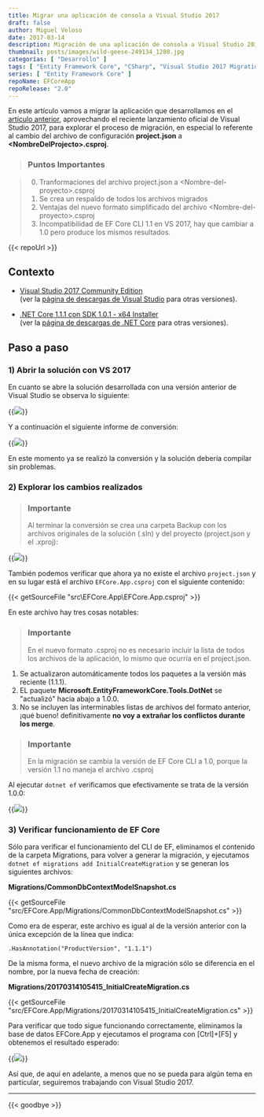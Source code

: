 ```yaml
---
title: Migrar una aplicación de consola a Visual Studio 2017
draft: false
author: Miguel Veloso
date: 2017-03-14
description: Migración de una aplicación de consola a Visual Studio 2017 para explorar el proceso.
thumbnail: posts/images/wild-geese-249134_1280.jpg
categorías: [ "Desarrollo" ]
tags: [ "Entity Framework Core", "CSharp", "Visual Studio 2017 Migration" ]
series: [ "Entity Framework Core" ]
repoName: EFCoreApp
repoRelease: "2.0"
---
```


En este artículo vamos a migrar la aplicación que desarrollamos en el [artículo anterior](/posts/crear-aplicacion-entity-framework-core), aprovechando el reciente lanzamiento oficial de Visual Studio 2017, para explorar el proceso de migración, en especial lo referente al cambio del archivo de configuración **project.json** a **&lt;NombreDelProjecto&gt;.csproj**.

> ### <span class="important"><i style="font-size: larger" class="fa fa-info-circle" aria-hidden="true"></i> Puntos Importantes</span>

> 0. Tranformaciones del archivo project.json a &lt;Nombre-del-proyecto&gt;.csproj
> 0. Se crea un respaldo de todos los archivos migrados
> 0. Ventajas del nuevo formato simplificado del archivo &lt;Nombre-del-proyecto&gt;.csproj
> 0. Incompatibilidad de EF Core CLI 1.1 en VS 2017, hay que cambiar a 1.0 pero produce los mismos resultados.

{{< repoUrl >}}

## Contexto

* [Visual Studio 2017 Community Edition](https://www.visualstudio.com/es/thank-you-downloading-visual-studio/?sku=Community&rel=15)  
(ver la [página de descargas de Visual Studio](https://www.visualstudio.com/es/downloads/) para otras versiones).

* [.NET Core 1.1.1 con SDK 1.0.1 - x64 Installer](https://go.microsoft.com/fwlink/?linkid=843448)  
(ver la [página de descargas de .NET Core](https://github.com/dotnet/core/blob/master/release-notes/download-archive.md) para otras versiones).

## Paso a paso

### 1) Abrir la solución con VS 2017

En cuanto se abre la solución desarrollada con una versión anterior de Visual Studio se observa lo siguiente:

{{<image src="/posts/images/devenv_2017-03-13_17-49-26.png">}}

Y a continuación el siguiente informe de conversión:

{{<image src="/posts/images/chrome_2017-03-13_17-50-25.png">}}

En este momento ya se realizó la conversión y la solución debería compilar sin problemas.

### 2) Explorar los cambios realizados

> ### <span class="important"><i style="font-size: larger" class="fa fa-info-circle" aria-hidden="true"></i> Importante</span>
> Al terminar la conversión se crea una carpeta Backup con los archivos originales de la solución (.sln) y del proyecto (project.json y el .xproj):

{{<image src="/posts/images/explorer_2017-03-14_10-03-33.png">}}

También podemos verificar que ahora ya no existe el archivo ```project.json``` y en su lugar está el archivo ```EFCore.App.csproj``` con el siguiente contenido:

{{< getSourceFile "src\EFCore.App\EFCore.App.csproj" >}}

En este archivo hay tres cosas notables:

> ### <span class="important"><i style="font-size: larger" class="fa fa-info-circle" aria-hidden="true"></i> Importante</span>
> En el nuevo formato .csproj no es necesario incluir la lista de todos los archivos de la aplicación, lo mismo que ocurría en el project.json.

1. Se actualizaron automáticamente todos los paquetes a la versión más reciente (1.1.1).
2. EL paquete **Microsoft.EntityFrameworkCore.Tools.DotNet** se "actualizó" hacia abajo a 1.0.0.  
3. No se incluyen las interminables listas de archivos del formato anterior, ¡qué bueno! definitivamente **no voy a extrañar los conflictos durante los merge**.

> ### <span class="important"><i style="font-size: larger" class="fa fa-info-circle" aria-hidden="true"></i> Importante</span>
> En la migración se cambia la versión de EF Core CLI a 1.0, porque la versión 1.1 no maneja el archivo .csproj

Al ejecutar ```dotnet ef``` verificamos que efectivamente se trata de la versión 1.0.0:

{{<image src="/posts/images/cmd_2017-03-14_10-43-14.png">}}

### 3) Verificar funcionamiento de EF Core

Sólo para verificar el funcionamiento del CLI de EF, eliminamos el contenido de la carpeta Migrations, para volver a generar la migración, y ejecutamos ```dotnet ef migrations add InitialCreateMigration``` y se generan los siguientes archivos:

**Migrations/CommonDbContextModelSnapshot.cs**

{{< getSourceFile "src/EFCore.App/Migrations/CommonDbContextModelSnapshot.cs" >}}

Como era de esperar, este archivo es igual al de la versión anterior con la única excepción de la línea que indica:

    .HasAnnotation("ProductVersion", "1.1.1")

De la misma forma, el nuevo archivo de la migración sólo se diferencia en el nombre, por la nueva fecha de creación:

**Migrations/20170314105415_InitialCreateMigration.cs**

{{< getSourceFile "src/EFCore.App/Migrations/20170314105415_InitialCreateMigration.cs" >}}

Para verificar que todo sigue funcionando correctamente, eliminamos la base de datos EFCore.App y ejecutamos el programa con [Ctrl]+[F5] y obtenemos el resultado esperado:

{{<image src="/posts/images/cmd_2017-03-14_11-07-49.png">}}

Así que, de aquí en adelante, a menos que no se pueda para algún tema en particular, seguiremos trabajando con Visual Studio 2017.

---
{{< goodbye >}}
